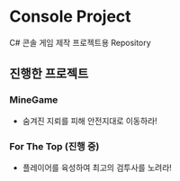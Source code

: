 # Console Project
 C# 콘솔 게임 제작 프로젝트용 Repository

## 진행한 프로젝트
### MineGame
- 숨겨진 지뢰를 피해 안전지대로 이동하라!

### For The Top (진행 중)
- 플레이어를 육성하여 최고의 검투사를 노려라! 